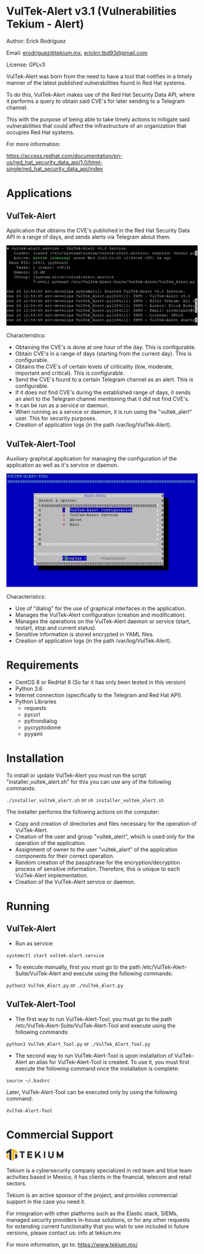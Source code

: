 # VulTek-Alert v3.1 (Vulnerabilities Tekium - Alert)

Author: Erick Rodríguez 

Email: erodriguez@tekium.mx, erickrr.tbd93@gmail.com

License: GPLv3

VulTek-Alert was born from the need to have a tool that notifies in a timely manner of the latest published vulnerabilities found in Red Hat systems.

To do this, VulTek-Alert makes use of the Red Hat Security Data API, where it performs a query to obtain said CVE's for later sending to a Telegram channel.

This with the purpose of being able to take timely actions to mitigate said vulnerabilities that could affect the infrastructure of an organization that occupies Red Hat systems.

For more information:

https://access.redhat.com/documentation/en-us/red_hat_security_data_api/1.0/html-single/red_hat_security_data_api/index

# Applications
## VulTek-Alert
Application that obtains the CVE's published in the Red Hat Security Data API in a range of days, and sends alerts via Telegram about them.

![VulTek-Alert](https://github.com/erickrr-bd/VulTek-Alert/blob/master/screens/screen2.jpg)

Characteristics:
- Obtaining the CVE's is done at one hour of the day. This is configurable.
- Obtain CVE's in a range of days (starting from the current day). This is configurable.
- Obtains the CVE's of certain levels of criticality (low, moderate, important and critical). This is configurable.
- Send the CVE's found to a certain Telegram channel as an alert. This is configurable.
- If it does not find CVE's during the established range of days, it sends an alert to the Telegram channel mentioning that it did not find CVE's.
- It can be run as a service or daemon.
- When running as a service or daemon, it is run using the "vultek_alert" user. This for security purposes.
- Creation of application logs (in the path /var/log/VulTek-Alert).

## VulTek-Alert-Tool
Auxiliary graphical application for managing the configuration of the application as well as it's service or daemon.

![VulTek-Alert-Tool](https://github.com/erickrr-bd/VulTek-Alert/blob/master/screens/screen1.jpg)

Characteristics:
- Use of "dialog" for the use of graphical interfaces in the application.
- Manages the VulTek-Alert configuration (creation and modification).
- Manages the operations on the VulTek-Alert daemon or service (start, restart, stop and current status).
- Sensitive information is stored encrypted in YAML files.
- Creation of application logs (in the path /var/log/VulTek-Alert).

# Requirements
- CentOS 8 or RedHat 8 (So far it has only been tested in this version)
- Python 3.6
- Internet connection (specifically to the Telegram and Red Hat API).
- Python Libraries
  - requests
  - pycurl
  - pythondialog
  - pycryptodome
  - pyyaml

# Installation
To install or update VulTek-Alert you must run the script "installer_vultek_alert.sh" for this you can use any of the following commands:

`./installer_vultek_alert.sh` or `sh installer_vultek_alert.sh`

The installer performs the following actions on the computer:

- Copy and creation of directories and files necessary for the operation of VulTek-Alert.
- Creation of the user and group "vultek_alert", which is used only for the operation of the application.
- Assignment of owner to the user "vultek_alert" of the application components for their correct operation.
- Random creation of the passphrase for the encryption/decryption process of sensitive information. Therefore, this is unique to each VulTek-Alert implementation.
- Creation of the VulTek-Alert service or daemon.

# Running
## VulTek-Alert

- Run as service:

`systemctl start vultek-alert.service`

- To execute manually, first you must go to the path /etc/VulTek-Alert-Suite/VulTek-Alert and execute using the following commands:

`python3 VulTek_Alert.py` or `./VulTek_Alert.py`

## VulTek-Alert-Tool

- The first way to run VulTek-Alert-Tool, you must go to the path /etc/VulTek-Alert-Suite/VulTek-Alert-Tool and execute using the following commands:

`python3 VulTek_Alert_Tool.py` or `./VulTek_Alert_Tool.py`

- The second way to run VulTek-Alert-Tool is upon installation of VulTek-Alert an alias for VulTek-Alert-Tool is created. To use it, you must first execute the following command once the installation is complete:

`source ~/.bashrc`

Later, VulTek-Alert-Tool can be executed only by using the following command:

`VulTek-Alert-Tool`

# Commercial Support
![Tekium](https://github.com/unmanarc/uAuditAnalyzer2/blob/master/art/tekium_slogo.jpeg)

Tekium is a cybersecurity company specialized in red team and blue team activities based in Mexico, it has clients in the financial, telecom and retail sectors.

Tekium is an active sponsor of the project, and provides commercial support in the case you need it.

For integration with other platforms such as the Elastic stack, SIEMs, managed security providers in-house solutions, or for any other requests for extending current functionality that you wish to see included in future versions, please contact us: info at tekium.mx

For more information, go to: https://www.tekium.mx/
